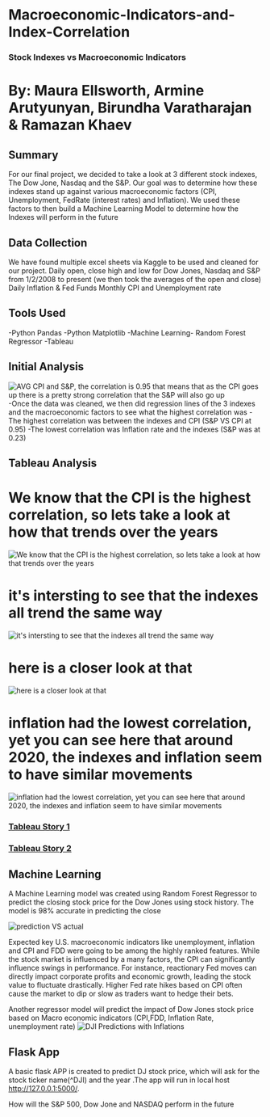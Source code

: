 # Macroeconomic-Indicators-and-Index-Correlation

### Stock Indexes vs Macroeconomic Indicators 
# By: Maura Ellsworth, Armine Arutyunyan, Birundha Varatharajan & Ramazan Khaev 

## Summary
For our final project, we decided to take a look at 3 different stock indexes, The Dow Jone, Nasdaq and the S&P. Our goal was to determine how these indexes stand up against various macroeconomic factors (CPI, Unemployment, FedRate (interest rates) and Inflation). We used these factors to then build a Machine Learning Model to determine how the Indexes will perform in the future



## Data Collection

We have found multiple excel sheets via Kaggle to be used and cleaned for our project. 
Daily open, close high and low for Dow Jones, Nasdaq and S&P from 1/2/2008 to present  (we then took the averages of the open and close) 
Daily Inflation  & Fed Funds 
Monthly CPI and Unemployment rate 


## Tools Used

-Python Pandas
-Python Matplotlib
-Machine Learning- Random Forest Regressor
-Tableau 

## Initial Analysis

![AVG CPI and S&P, the correlation is 0.95 that means that as the CPI goes up there is a pretty strong correlation that the S&P will also go up](figure/AverageS&PvsCPI.png)
-Once the data was cleaned, we then did regression lines of the 3 indexes and the macroeconomic factors to see what the highest correlation was 
-The highest correlation was between the indexes and CPI (S&P  VS CPI at 0.95) 
-The lowest correlation was Inflation rate and the indexes (S&P was at 0.23) 



## Tableau Analysis 

# We know that the CPI is the highest correlation, so lets take a look at how that trends over the years
![We know that the CPI is the highest correlation, so lets take a look at how that trends over the years](figures/image-1.png)

# it's intersting to see that the indexes all trend the same way
![it's intersting to see that the indexes all trend the same way](figures/image-2.png)

# here is a closer look at that 

![here is a closer look at that ](figures/image-4.png)

# inflation had the lowest correlation, yet you can see here that around 2020, the indexes and inflation seem to have similar movements

![inflation had the lowest correlation, yet you can see here that around 2020, the indexes and inflation seem to have similar movements](figures/image-5.png)
### [Tableau Story 1](https://public.tableau.com/app/profile/maura.ellsworth/viz/finalllproject/Story1?publish=yesory1?publish=yes)
### [Tableau Story 2](https://public.tableau.com/app/profile/maura.ellsworth/viz/macroandindexes/Story1?publish=yes)


## Machine Learning

A Machine Learning model was created using Random Forest Regressor to predict the closing stock price for the Dow Jones using stock history. 
The model is 98% accurate in predicting the close  


![prediction VS actual](figures/image-6.png)

Expected key U.S. macroeconomic indicators like unemployment, inflation and CPI and FDD were going to be among the highly ranked features.
While the stock market is influenced by a many factors, the CPI can significantly influence swings in performance. For instance, reactionary Fed moves can directly impact corporate profits and economic growth, leading the stock value to fluctuate drastically. Higher Fed rate hikes based on CPI often cause the market to dip or slow as traders want to hedge their bets.

Another regressor model will predict the impact of Dow Jones stock price based on Macro economic indicators (CPI,FDD, Inflation Rate, unemployment rate)
![DJI Predictions with Inflations](figures/image-7.png)

## Flask App
A basic flask APP is created to predict DJ stock price, which will ask for the stock ticker name(^DJI) and the year .The  app will run in local host http://127.0.0.1:5000/.

How will the S&P 500, Dow Jone and NASDAQ perform in the future


